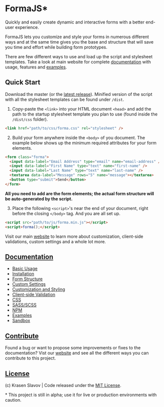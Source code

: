 # FormaJS*

Quickly and easily create dynamic and interactive forms with a better end-user experience.

FormaJS lets you customize and style your forms in numerous different ways and at the same time gives you the base and structure that will save you time and effort while building form prototypes.

There are few different ways to use and load up the script and stylesheet templates. Take a look at main website for complete [documentation](https://krasenslavov.formajs.com/index.html) with usage, features and [examples](https://krasenslavov.formajs.com/examples/index.html).

## Quick Start

Download the master (or the [latest release](https://github.com/krasenslavov/formajs/releases)). Minified version of the script with all the stylesheet templates can be found under `/dist`.

1. Copy-paste the `<link>` into your HTML document `<head>` and add the path to the startup stylesheet template you plan to use (found inside the `/dist/css` folder).

```html
<link href="path/to/css/forma.css" rel="stylesheet" />
```

2. Build your form anywhere inside the `<body>` of you document. The example below shows up the minimum required attributes for your form elements.

```html
<form class="forma">
  <input data-label="Email Address" type="email" name="email-address" />
  <input data-label="First Name" type="text" name="first-name" />
  <input data-label="Last Name" type="text" name="last-name" />
  <textarea data-label="Message" rows="5" name="message"></textarea>
  <button type="submit">Send</button>
</form>
```

**All you need to add are the form elements; the actual form structure will be auto-generated by the script.**

3. Place the following `<script>`'s near the end of your document, right before the closing `</body>` tag. And you are all set up.

```html
<script src="path/to/js/forma.min.js"></script>
<script>forma();</script>
```

Visit our main [website](https://formajs.com/) to learn more about customization, client-side validations, custom settings and a whole lot more.

## [Documentation](https://formajs.com/)

* [Basic Usage](https://krasenslavov.formajs.com/index.html)
* [Installation](https://krasenslavov.formajs.com/index.html#installation)
* [Form Structure](https://krasenslavov.formajs.com/index.html#structure)
* [Custom Settings](https://krasenslavov.formajs.com/index.html#settings)
* [Customization and Styling](https://krasenslavov.formajs.com/index.html#styling)
* [Client-side Validation](https://krasenslavov.formajs.com/index.html#validation)
* [CSS](https://krasenslavov.formajs.com/css/index.html)
* [SASS/SCSS](https://krasenslavov.formajs.com/scss.html)
* [NPM](https://krasenslavov.formajs.com/npm.html)
* [Examples](https://krasenslavov.formajs.com/examples/index.html)
* [Sandbox](https://krasenslavov.formajs.com/sandbox.html)

## [Contribute](https://formajs.com/index.html#contribute)

Found a bug or want to propose some improvements or fixes to the documentation? Vist our [website](https://krasenslavov.formajs.com/index.html#contribute) and see all the different ways you can contribute to this project.

## [License](https://krasenslavov.formajs.com/index.html#license)

(c) Krasen Slavov | Code released under the [MIT License](https://opensource.org/licenses/MIT).

\* This project is still in alpha; use it for live or production environments with caution.
